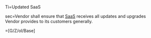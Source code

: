 Ti=Updated SaaS

sec=Vendor shall ensure that <a href='#Def.SaaS.sec' class='definedterm'>SaaS</a> receives all updates and upgrades Vendor provides to its customers generally.

=[G/Z/ol/Base]

